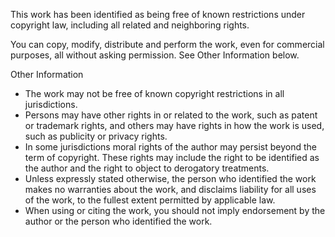 This work has been identified as being free of known restrictions under copyright law, including all related and neighboring rights.

You can copy, modify, distribute and perform the work, even for commercial purposes, all without asking permission. See Other Information below.

Other Information
* The work may not be free of known copyright restrictions in all jurisdictions.
* Persons may have other rights in or related to the work, such as patent or trademark rights, and others may have rights in how the work is used, such as publicity or privacy rights.
* In some jurisdictions moral rights of the author may persist beyond the term of copyright. These rights may include the right to be identified as the author and the right to object to derogatory treatments.
* Unless expressly stated otherwise, the person who identified the work makes no warranties about the work, and disclaims liability for all uses of the work, to the fullest extent permitted by applicable law.
* When using or citing the work, you should not imply endorsement by the author or the person who identified the work.
